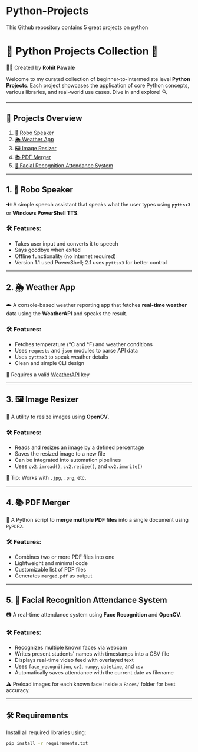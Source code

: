 # Python-Projects
This Github repository contains 5 great projects on python 


# 🐍 Python Projects Collection 🚀  
👨‍💻 Created by **Rohit Pawale**

Welcome to my curated collection of beginner-to-intermediate level **Python Projects**. Each project showcases the application of core Python concepts, various libraries, and real-world use cases. Dive in and explore! 🔍

---

## 📁 Projects Overview

1. [🤖 Robo Speaker](#1-🤖-robo-speaker)
2. [🌦️ Weather App](#2-🌦️-weather-app)
3. [🖼️ Image Resizer](#3-🖼️-image-resizer)
4. [📚 PDF Merger](#4-📚-pdf-merger)
5. [🧠 Facial Recognition Attendance System](#5-🧠-facial-recognition-attendance-system)

---

## 1. 🤖 Robo Speaker

🔊 A simple speech assistant that speaks what the user types using **`pyttsx3`** or **Windows PowerShell TTS**.

### 🛠 Features:
- Takes user input and converts it to speech
- Says goodbye when exited
- Offline functionality (no internet required)
- Version 1.1 used PowerShell; 2.1 uses `pyttsx3` for better control

---

## 2. 🌦️ Weather App

☁️ A console-based weather reporting app that fetches **real-time weather** data using the **WeatherAPI** and speaks the result.

### 🛠 Features:
- Fetches temperature (°C and °F) and weather conditions
- Uses `requests` and `json` modules to parse API data
- Uses `pyttsx3` to speak weather details
- Clean and simple CLI design

📌 Requires a valid [WeatherAPI](https://www.weatherapi.com/) key

---

## 3. 🖼️ Image Resizer

🧩 A utility to resize images using **OpenCV**.

### 🛠 Features:
- Reads and resizes an image by a defined percentage
- Saves the resized image to a new file
- Can be integrated into automation pipelines
- Uses `cv2.imread()`, `cv2.resize()`, and `cv2.imwrite()`

🧠 Tip: Works with `.jpg`, `.png`, etc.

---

## 4. 📚 PDF Merger

📎 A Python script to **merge multiple PDF files** into a single document using `PyPDF2`.

### 🛠 Features:
- Combines two or more PDF files into one
- Lightweight and minimal code
- Customizable list of PDF files
- Generates `merged.pdf` as output

---

## 5. 🧠 Facial Recognition Attendance System

📷 A real-time attendance system using **Face Recognition** and **OpenCV**.

### 🛠 Features:
- Recognizes multiple known faces via webcam
- Writes present students' names with timestamps into a CSV file
- Displays real-time video feed with overlayed text
- Uses `face_recognition`, `cv2`, `numpy`, `datetime`, and `csv`
- Automatically saves attendance with the current date as filename

⚠️ Preload images for each known face inside a `Faces/` folder for best accuracy.

---

## 🛠 Requirements

Install all required libraries using:

```bash
pip install -r requirements.txt
